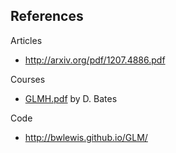 
## References

Articles

* http://arxiv.org/pdf/1207.4886.pdf

Courses

* [GLMH.pdf](http://www.stat.wisc.edu/courses/st849-bates/lectures/GLMH.pdf) by D. Bates

Code

* http://bwlewis.github.io/GLM/
